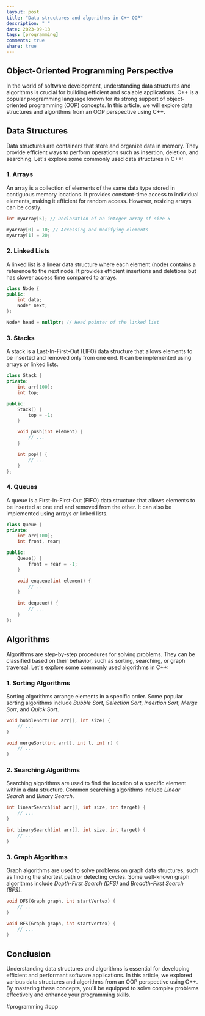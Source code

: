 ```yaml
---
layout: post
title: "Data structures and algorithms in C++ OOP"
description: " "
date: 2023-09-13
tags: [programming]
comments: true
share: true
---
```

## Object-Oriented Programming Perspective

In the world of software development, understanding data structures and algorithms is crucial for building efficient and scalable applications. C++ is a popular programming language known for its strong support of object-oriented programming (OOP) concepts. In this article, we will explore data structures and algorithms from an OOP perspective using C++.

## Data Structures
Data structures are containers that store and organize data in memory. They provide efficient ways to perform operations such as insertion, deletion, and searching. Let's explore some commonly used data structures in C++:

### 1. Arrays
An array is a collection of elements of the same data type stored in contiguous memory locations. It provides constant-time access to individual elements, making it efficient for random access. However, resizing arrays can be costly.

```cpp
int myArray[5]; // Declaration of an integer array of size 5

myArray[0] = 10; // Accessing and modifying elements
myArray[1] = 20;
```

### 2. Linked Lists
A linked list is a linear data structure where each element (node) contains a reference to the next node. It provides efficient insertions and deletions but has slower access time compared to arrays.

```cpp
class Node {
public:
    int data;
    Node* next;
};

Node* head = nullptr; // Head pointer of the linked list
```

### 3. Stacks
A stack is a Last-In-First-Out (LIFO) data structure that allows elements to be inserted and removed only from one end. It can be implemented using arrays or linked lists.

```cpp
class Stack {
private:
    int arr[100];
    int top;

public:
    Stack() {
        top = -1;
    }

    void push(int element) {
        // ...
    }

    int pop() {
        // ...
    }
};
```

### 4. Queues
A queue is a First-In-First-Out (FIFO) data structure that allows elements to be inserted at one end and removed from the other. It can also be implemented using arrays or linked lists.

```cpp
class Queue {
private:
    int arr[100];
    int front, rear;

public:
    Queue() {
        front = rear = -1;
    }

    void enqueue(int element) {
        // ...
    }

    int dequeue() {
        // ...
    }
};
```

## Algorithms
Algorithms are step-by-step procedures for solving problems. They can be classified based on their behavior, such as sorting, searching, or graph traversal. Let's explore some commonly used algorithms in C++:

### 1. Sorting Algorithms
Sorting algorithms arrange elements in a specific order. Some popular sorting algorithms include *Bubble Sort*, *Selection Sort*, *Insertion Sort*, *Merge Sort*, and *Quick Sort*.

```cpp
void bubbleSort(int arr[], int size) {
    // ...
}

void mergeSort(int arr[], int l, int r) {
    // ...
}
```

### 2. Searching Algorithms
Searching algorithms are used to find the location of a specific element within a data structure. Common searching algorithms include *Linear Search* and *Binary Search*.

```cpp
int linearSearch(int arr[], int size, int target) {
    // ...
}

int binarySearch(int arr[], int size, int target) {
    // ...
}
```

### 3. Graph Algorithms
Graph algorithms are used to solve problems on graph data structures, such as finding the shortest path or detecting cycles. Some well-known graph algorithms include *Depth-First Search (DFS)* and *Breadth-First Search (BFS)*.

```cpp
void DFS(Graph graph, int startVertex) {
    // ...
}

void BFS(Graph graph, int startVertex) {
    // ...
}
```

## Conclusion
Understanding data structures and algorithms is essential for developing efficient and performant software applications. In this article, we explored various data structures and algorithms from an OOP perspective using C++. By mastering these concepts, you'll be equipped to solve complex problems effectively and enhance your programming skills.

#programming #cpp